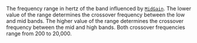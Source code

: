 The frequency range in hertz of the band influenced by
[`MidGain`](https://create.roblox.com/docs/reference/engine/classes/AudioEqualizer#MidGain). The lower value of the range
determines the crossover frequency between the low and mid bands. The
higher value of the range determines the crossover frequency between the
mid and high bands. Both crossover frequencies range from 200 to 20,000.